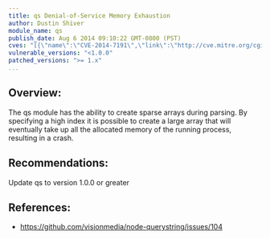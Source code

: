 ```yaml
---
title: qs Denial-of-Service Memory Exhaustion
author: Dustin Shiver
module_name: qs
publish_date: Aug 6 2014 09:10:22 GMT-0800 (PST)
cves: "[{\"name\":\"CVE-2014-7191\",\"link\":\"http://cve.mitre.org/cgi-bin/cvename.cgi?name=CVE-2014-7191\"}]"
vulnerable_versions: "<1.0.0"
patched_versions: ">= 1.x"
...
```


## Overview:
The qs module has the ability to create sparse arrays during parsing. By specifying a high index it is possible to create a large array that will eventually take up all the allocated memory of the running process, resulting in a crash.

## Recommendations:
Update qs to version 1.0.0 or greater

## References:
- https://github.com/visionmedia/node-querystring/issues/104

